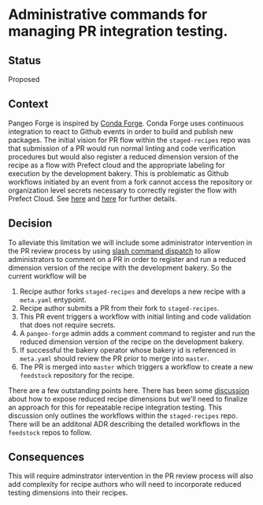 # Administrative commands for managing PR integration testing.

## Status
Proposed

## Context

Pangeo Forge is inspired by [Conda Forge](https://conda-forge.org/).  Conda Forge uses continuous integration to react to Github events in order to build and publish new packages.  The initial vision for PR flow within the `staged-recipes` repo was that submission of a PR would run normal linting and code verification procedures but would also register a reduced dimension version of the recipe as a flow with Prefect cloud and the appropriate labeling for execution by the development bakery.  This is problematic as Github workflows initiated by an event from a fork cannot access the repository or organization level secrets necessary to correctly register the flow with Prefect Cloud. See [here](https://docs.github.com/en/actions/reference/encrypted-secrets#using-encrypted-secrets-in-a-workflow) and [here](https://github.com/pangeo-forge/staged-recipes/pull/28#issuecomment-831469876) for further details.

## Decision

To alleviate this limitation we will include some administrator intervention in the PR review process by using [slash command dispatch](https://github.com/peter-evans/slash-command-dispatch) to allow administrators to comment on a PR in order to register and run a reduced dimension version of the recipe with the development bakery.  So the current workflow will be 

1. Recipe author forks `staged-recipes` and develops a new recipe with a `meta.yaml` entypoint.
2. Recipe author submits a PR from their fork to `staged-recipes`.
3. This PR event triggers a workflow with initial linting and code validation that does not require secrets.
4. A `pangeo-forge` admin adds a comment command to register and run the reduced dimension version of the recipe on the development bakery.
5. If successful the bakery operator whose bakery id is referenced in `meta.yaml` should review the PR prior to merge into `master`.
6. The PR is merged into `master` which triggers a workflow to create a new `feedstock` repository for the recipe.

There are a few outstanding points here. There has been some [discussion](https://github.com/pangeo-forge/pangeo-forge-recipes/issues/97) about how to expose reduced recipe dimensions but we'll need to finalize an approach for this for repeatable recipe integration testing.  This discussion only outlines the workflows within the `staged-recipes` repo.  There will be an additonal ADR describing the detailed workflows in the `feedstock` repos to follow.

## Consequences

This will require adminstrator intervention in the PR review process will also add complexity for recipe authors who will need to incorporate reduced testing dimensions into their recipes.
